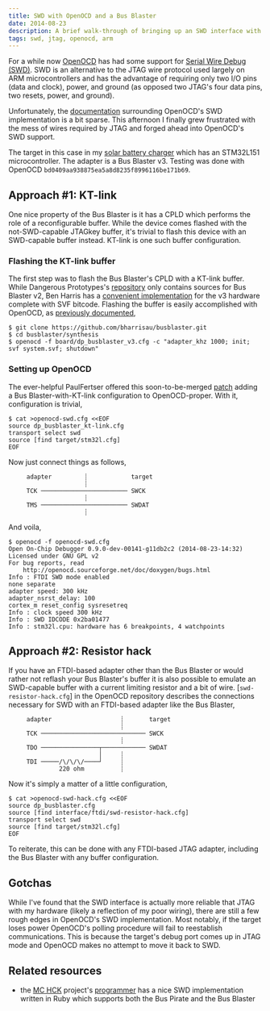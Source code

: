 ```yaml
---
title: SWD with OpenOCD and a Bus Blaster
date: 2014-08-23
description: A brief walk-through of bringing up an SWD interface with OpenOCD and a Bus Blaster JTAG adapter
tags: swd, jtag, openocd, arm
---
```


For a while now [OpenOCD][] has had some support for
[Serial Wire Debug (SWD)][SWD].  SWD is an alternative to the JTAG
wire protocol used largely on ARM microcontrollers and has the
advantage of requiring only two I/O pins (data and clock), power, and
ground (as opposed two JTAG's four data pins, two resets, power, and
ground).

Unfortunately, the [documentation][] surrounding OpenOCD's SWD
implementation is a bit sparse. This afternoon I finally grew
frustrated with the mess of wires required by JTAG and forged ahead
into OpenOCD's SWD support.

The target in this case in my [solar battery charger][charger] which
has an STM32L151 microcontroller. The adapter is a Bus Blaster
v3. Testing was done with OpenOCD
`bd0409aa938875ea5a8d8235f8996116be171b69`.

[OpenOCD]: http://openocd.sourceforge.net/ 
[SWD]: http://en.wikipedia.org/wiki/Joint_Test_Action_Group#Serial_Wire_Debug
[documentation]: http://openocd.sourceforge.net/doc/html/Debug-Adapter-Configuration.html#Debug-Adapter-Configuration
[charger]: https://github.com/bgamari/solar-charger-v2


## Approach #1: KT-link

One nice property of the Bus Blaster is it has a CPLD which performs
the role of a reconfigurable buffer. While the device comes flashed
with the not-SWD-capable JTAGkey buffer, it's trivial to flash this
device with an SWD-capable buffer instead. KT-link is one such buffer
configuration.

### Flashing the KT-link buffer

The first step was to flash the Bus Blaster's CPLD with a KT-link
buffer. While Dangerous Prototypes's [repository][] only contains
sources for Bus Blaster v2, Ben Harris has a
[convenient implementation][ktlink] for the v3 hardware complete with
SVF bitcode. Flashing the buffer is easily accomplished with OpenOCD,
as [previously documented][flashing cpld],

    $ git clone https://github.com/bharrisau/busblaster.git
    $ cd busblaster/synthesis
    $ openocd -f board/dp_busblaster_v3.cfg -c "adapter_khz 1000; init; svf system.svf; shutdown"

### Setting up OpenOCD

The ever-helpful PaulFertser offered this soon-to-be-merged [patch][]
adding a Bus Blaster-with-KT-link configuration to
OpenOCD-proper. With it, configuration is trivial,

    $ cat >openocd-swd.cfg <<EOF
    source dp_busblaster_kt-link.cfg
    transport select swd
    source [find target/stm32l.cfg]
    EOF

Now just connect things as follows,

         adapter         ┊            target
                         ┊
         TCK ──────────────────────── SWCK
                         ┊
         TMS ──────────────────────── SWDAT
                         ┊

And voila,

    $ openocd -f openocd-swd.cfg 
    Open On-Chip Debugger 0.9.0-dev-00141-g11db2c2 (2014-08-23-14:32)
    Licensed under GNU GPL v2
    For bug reports, read
    	http://openocd.sourceforge.net/doc/doxygen/bugs.html
    Info : FTDI SWD mode enabled
    none separate
    adapter speed: 300 kHz
    adapter_nsrst_delay: 100
    cortex_m reset_config sysresetreq
    Info : clock speed 300 kHz
    Info : SWD IDCODE 0x2ba01477
    Info : stm32l.cpu: hardware has 6 breakpoints, 4 watchpoints

## Approach #2: Resistor hack

If you have an FTDI-based adapter other than the Bus Blaster or would
rather not reflash your Bus Blaster's buffer it is also possible to
emulate an SWD-capable buffer with a current limiting resistor and a
bit of wire. [`swd-resistor-hack.cfg`] in the OpenOCD repository
describes the connections necessary for SWD with an FTDI-based adapter
like the Bus Blaster,

         adapter                   ┊       target
                                   ┊
         TCK ───────────────────────────── SWCK
                                   ┊
         TDO ────────────────┬──────────── SWDAT
                             │     ┊
         TDI ─────/\/\/\/────┘     ┊
                  220 ohm          ┊

Now it's simply a matter of a little configuration,

    $ cat >openocd-swd-hack.cfg <<EOF
    source dp_busblaster.cfg
    source [find interface/ftdi/swd-resistor-hack.cfg]
    transport select swd
    source [find target/stm32l.cfg]
    EOF

To reiterate, this can be done with any FTDI-based JTAG adapter,
including the Bus Blaster with any buffer configuration.

[patch]: http://openocd.zylin.com/#/c/2269/
[repository]: https://code.google.com/p/dangerous-prototypes-open-hardware/source/browse/#svn%2Ftrunk%2FBus_Blaster%2Fbuffer_logic
[flashing cpld]: http://bgamari.github.io/posts/2013-07-24-flashing-busblaster-cpld-with-openocd.html
[SWD resistor hack]: https://github.com/ntfreak/openocd/blob/master/tcl/interface/ftdi/swd-resistor-hack.cfg
[ktlink]: https://github.com/bharrisau/busblaster

## Gotchas

While I've found that the SWD interface is actually more reliable that
JTAG with my hardware (likely a reflection of my poor wiring), there
are still a few rough edges in OpenOCD's SWD implementation. Most
notably, if the target loses power OpenOCD's polling procedure will
fail to reestablish communications. This is because the target's debug
port comes up in JTAG mode and OpenOCD makes no attempt to move it
back to SWD.

## Related resources

 * the [MC HCK][] project's [programmer][] has a nice SWD implementation
   written in Ruby which supports both the Bus Pirate and the Bus
   Blaster

[MC HCK]: http://www.mchck.org/
[programmer]: https://github.com/mchck/programmer

